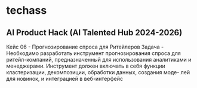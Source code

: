 # techass
## AI Product Hack (AI Talented Hub 2024-2026)
Кейс 06 - Прогнозирование спроса для Ритейлеров 
Задача - Необходимо разработать инструмент прогнозирования спроса для ритейл-компаний, предназначенный для использования аналитиками и менеджерами. Инструмент должен включать в себя функции кластеризации, декомпозиции, обработки данных, создания моде- лей для новинок, и интеграцией в веб-интерфейс
